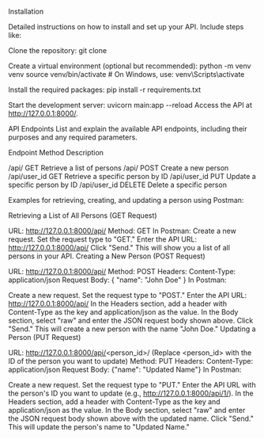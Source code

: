 Installation

Detailed instructions on how to install and set up your API. Include steps like:

Clone the repository: git clone 

Create a virtual environment (optional but recommended): python -m venv venv source venv/bin/activate # On Windows, use: venv\Scripts\activate

Install the required packages: pip install -r requirements.txt


Start the development server: uvicorn main:app --reload Access the API at http://127.0.0.1:8000/.


API Endpoints List and explain the available API endpoints, including their purposes and any required parameters.

Endpoint Method Description

/api/ GET Retrieve a list of persons /api/ POST Create a new person /api/user_id GET Retrieve a specific person by ID /api/user_id PUT Update a specific person by ID /api/user_id DELETE Delete a specific person

Examples for retrieving, creating, and updating a person using Postman:

Retrieving a List of All Persons (GET Request)

URL: http://127.0.0.1:8000/api/
Method: GET In Postman:
Create a new request.
Set the request type to "GET."
Enter the API URL: http://127.0.0.1:8000/api/
Click "Send." This will show you a list of all persons in your API.
Creating a New Person (POST Request)

URL: http://127.0.0.1:8000/api/
Method: POST
Headers: Content-Type: application/json
Request Body: { "name": "John Doe" }
In Postman:

Create a new request.
Set the request type to "POST."
Enter the API URL: http://127.0.0.1:8000/api/
In the Headers section, add a header with Content-Type as the key and application/json as the value.
In the Body section, select "raw" and enter the JSON request body shown above.
Click "Send." This will create a new person with the name "John Doe."
Updating a Person (PUT Request)

URL: http://127.0.0.1:8000/api/<person_id>/ (Replace <person_id> with the ID of the person you want to update)
Method: PUT
Headers: Content-Type: application/json
Request Body: {"name": "Updated Name"}
In Postman:

Create a new request.
Set the request type to "PUT."
Enter the API URL with the person's ID you want to update (e.g., http://127.0.0.1:8000/api/1/).
In the Headers section, add a header with Content-Type as the key and application/json as the value.
In the Body section, select "raw" and enter the JSON request body shown above with the updated name.
Click "Send." This will update the person's name to "Updated Name."